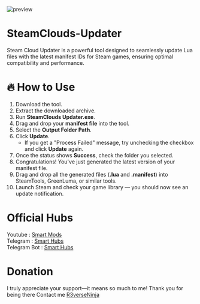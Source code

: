 ![preview](https://github.com/user-attachments/assets/2c8c8e63-c873-4af2-b246-8a397cb97dce)

# SteamClouds-Updater
Steam Cloud Updater is a powerful tool designed to seamlessly update Lua files with the latest manifest IDs for Steam games, ensuring optimal compatibility and performance.

# **🔥 How to Use**
1. Download the tool.
2. Extract the downloaded archive.
3. Run **SteamClouds Updater.exe**.
4. Drag and drop your **manifest file** into the tool.
5. Select the **Output Folder Path**.
6. Click **Update**.
   * If you get a "Process Failed" message, try unchecking the checkbox and click **Update** again.
7. Once the status shows **Success**, check the folder you selected.
8. Congratulations! You've just generated the latest version of your manifest file.
9. Drag and drop all the generated files (**.lua** and **.manifest**) into SteamTools, GreenLuma, or similar tools.
10. Launch Steam and check your game library — you should now see an update notification.

# **Official Hubs**
Youtube : [Smart Mods](https://youtube.com/@smart_mods)<br>
Telegram : [Smart Hubs](https://t.me/smart_hubs)<br>
Telegram Bot : [Smart Hubs](https://t.me/steamcloudsbot)<br>

# **Donation**
I truly appreciate your support—it means so much to me! Thank you for being there
Contact me [R3verseNinja](https://t.me/R3verseNinja)
